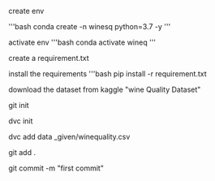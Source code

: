 create env

'''bash
conda create -n winesq python=3.7 -y
'''

activate env
'''bash
conda activate wineq
'''

create a requirement.txt 

install the requirements
'''bash
pip install -r requirement.txt


download the dataset from kaggle "wine Quality Dataset"

git init

dvc init

dvc add data _given/winequality.csv

git add .

git commit -m "first commit"
